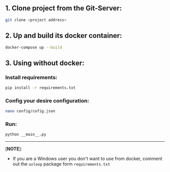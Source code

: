 ## **1. Clone project from the Git-Server:**

```bash
git clone <project address>
```
## 2. Up and build its docker container:
```bash
docker-compose up --build
```

## 3. Using without docker:

### Install requirements: 

```bash
pip install -r requirements.txt
```

### Config your desire configuration:

```bash
nano config/cofig.json
```

### Run:

```bash
python __main__.py
```

---
[**NOTE**]:

 - If you are a Windows user you don't want to use from docker, comment out the `uvloop` package form `requirements.txt`